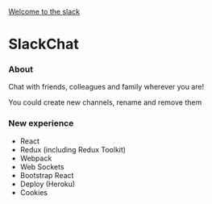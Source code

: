 

[Welcome to the slack](https://slackchat-hexlet.herokuapp.com/)
 
# SlackChat

### About

Chat with friends, colleagues and family wherever you are!

You could create new channels, rename and remove them

### New experience

* React
* Redux (including Redux Toolkit)
* Webpack
* Web Sockets
* Bootstrap React
* Deploy (Heroku)
* Cookies
